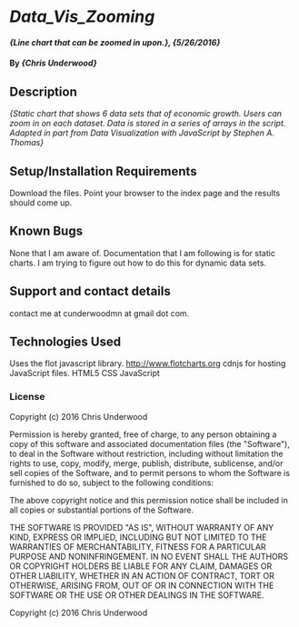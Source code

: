 # _Data_Vis_Zooming_

#### _{Line chart that can be zoomed in upon.}, {5/26/2016}_

#### By _**{Chris Underwood}**_

## Description

_{Static chart that shows 6 data sets that of economic growth. Users can zoom in on each dataset. Data is stored in a series of arrays in the script. Adapted in part from Data Visualization with JavaScript by Stephen A. Thomas}_

## Setup/Installation Requirements
Download the files.
Point your browser to the index page and the results should come up.


## Known Bugs

None that I am aware of. Documentation that I am following is for static charts. I am trying to figure out how to do this for dynamic data sets.

## Support and contact details

contact me at cunderwoodmn at gmail dot com.

## Technologies Used

Uses the flot javascript library. http://www.flotcharts.org
cdnjs for hosting JavaScript files.
HTML5
CSS
JavaScript

### License

Copyright (c) 2016 Chris Underwood


Permission is hereby granted, free of charge, to any person obtaining a copy of this software and associated documentation files (the "Software"), to deal in the Software without restriction, including without limitation the rights to use, copy, modify, merge, publish, distribute, sublicense, and/or sell copies of the Software, and to permit persons to whom the Software is furnished to do so, subject to the following conditions:

The above copyright notice and this permission notice shall be included in all copies or substantial portions of the Software.

THE SOFTWARE IS PROVIDED "AS IS", WITHOUT WARRANTY OF ANY KIND, EXPRESS OR IMPLIED, INCLUDING BUT NOT LIMITED TO THE WARRANTIES OF MERCHANTABILITY, FITNESS FOR A PARTICULAR PURPOSE AND NONINFRINGEMENT. IN NO EVENT SHALL THE AUTHORS OR COPYRIGHT HOLDERS BE LIABLE FOR ANY CLAIM, DAMAGES OR OTHER LIABILITY, WHETHER IN AN ACTION OF CONTRACT, TORT OR OTHERWISE, ARISING FROM, OUT OF OR IN CONNECTION WITH THE SOFTWARE OR THE USE OR OTHER DEALINGS IN THE SOFTWARE.

Copyright (c) 2016 Chris Underwood
